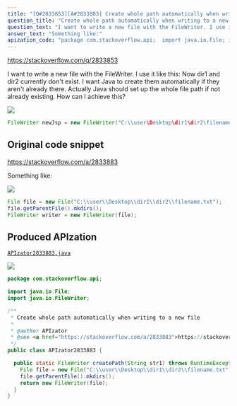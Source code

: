 ```yaml
---
title: "[Q#2833853][A#2833883] Create whole path automatically when writing to a new file"
question_title: "Create whole path automatically when writing to a new file"
question_text: "I want to write a new file with the FileWriter. I use it like this: Now dir1 and dir2 currently don't exist. I want Java to create them automatically if they aren't already there. Actually Java should set up the whole file path if not already existing. How can I achieve this?"
answer_text: "Something like:"
apization_code: "package com.stackoverflow.api;  import java.io.File; import java.io.FileWriter;  /**  * Create whole path automatically when writing to a new file  *  * @author APIzator  * @see <a href=\"https://stackoverflow.com/a/2833883\">https://stackoverflow.com/a/2833883</a>  */ public class APIzator2833883 {    public static FileWriter createPath(String str1) throws RuntimeException {     File file = new File(\"C:\\\\user\\\\Desktop\\\\dir1\\\\dir2\\\\filename.txt\");     file.getParentFile().mkdirs();     return new FileWriter(file);   } }"
---
```


https://stackoverflow.com/q/2833853

I want to write a new file with the FileWriter. I use it like this:
Now dir1 and dir2 currently don&#x27;t exist. I want Java to create them automatically if they aren&#x27;t already there. Actually Java should set up the whole file path if not already existing.
How can I achieve this?


<div class="code-logo"><img src="/stackoverflow.png" /></div>

```java
FileWriter newJsp = new FileWriter("C:\\user\Desktop\dir1\dir2\filename.txt");
```


## Original code snippet

https://stackoverflow.com/a/2833883

Something like:

<div class="code-logo"><img src="/stackoverflow.png" /></div>

```java
File file = new File("C:\\user\\Desktop\\dir1\\dir2\\filename.txt");
file.getParentFile().mkdirs();
FileWriter writer = new FileWriter(file);
```

## Produced APIzation

[`APIzator2833883.java`](https://github.com/pasqualesalza/apization-temp-data/raw/master/search/APIzator2833883.java)

<div class="code-logo"><img src="/apizator.png" /></div>

```java
package com.stackoverflow.api;

import java.io.File;
import java.io.FileWriter;

/**
 * Create whole path automatically when writing to a new file
 *
 * @author APIzator
 * @see <a href="https://stackoverflow.com/a/2833883">https://stackoverflow.com/a/2833883</a>
 */
public class APIzator2833883 {

  public static FileWriter createPath(String str1) throws RuntimeException {
    File file = new File("C:\\user\\Desktop\\dir1\\dir2\\filename.txt");
    file.getParentFile().mkdirs();
    return new FileWriter(file);
  }
}

```